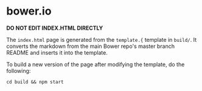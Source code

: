 # bower.io

**DO NOT EDIT INDEX.HTML DIRECTLY**

The `index.html` page is generated from the `template.{` template in `build/`.
It converts the markdown from the main Bower repo's master branch README and
inserts it into the template.

To build a new version of the page after modifying the template, do the following:

```
cd build && npm start
```
